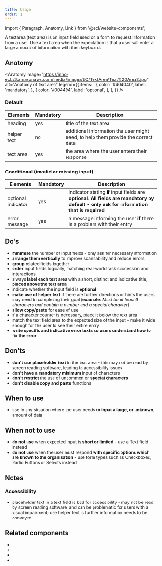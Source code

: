 ```yaml
---
title: Usage
order: 1
---
```


import { Paragraph, Anatomy, Link } from '@ecl/website-components';

<Paragraph size="lead">
  A textarea (text area) is an input field used on a form to request information
  from a user. Use a text area when the expectation is that a user will enter a
  large amount of information with their keyboard.
</Paragraph>

## Anatomy

<Anatomy
image="https://inno-ecl.s3.amazonaws.com/media/images/EC/TextArea/Text%20Area2.jpg"
alt="Anatomy of text area"
legend={{
    items: [
      {
        color: '#404040',
        label: 'mandatory',
      },
      {
        color: '#004494',
        label: 'optional',
      },
    ],
  }}
/>

### Default

| Elements    | Mandatory | Description                                                                       |
| ----------- | --------- | --------------------------------------------------------------------------------- |
| heading     | yes       | title of the text area                                                            |
| helper text | no        | additional information the user might need, to help them provide the correct data |
| text area   | yes       | the area where the user enters their response                                     |

### Conditional (invalid or missing input)

| Elements           | Mandatory | Description                                                                                                                                 |
| ------------------ | --------- | ------------------------------------------------------------------------------------------------------------------------------------------- |
| optional indicator | yes       | indicator stating **if** input fields are **optional**. **All fields are mandatory by default - only ask for information that is required** |
| error message      | yes       | a message informing the user **if** there is a problem with their entry                                                                     |

## Do's

- **minimise** the number of input fields - only ask for necessary information
- **arrange them vertically** to improve scannability and reduce errors
- **group** related fields together
- **order** input fields logically, matching real-world task succession and interactions
- always **label each text area** with a short, distinct and indicative title, **placed above the text area**
- indicate whether the input field is **optional**
- **make use of helper text** if there are further directions or hints the users may need in completing their goal (**example**: _Must be at least 6 characters and contain a number and a special character_)
- **allow copy/paste** for ease of use
- if a character counter is necessary, place it below the text area
- match the text field area to the expected size of the input - make it wide enough for the user to see their entire entry
- **write specific and indicative error texts so users understand how to fix the error**

## Don'ts

- **don't use placeholder text** in the text area - this may not be read by screen reading software, leading to accessibility issues
- **don't have a mandatory minimum** input of characters
- **don't restrict** the use of uncommon or **special characters**
- **don't disable copy and paste** functions

## When to use

- use in any situation where the user needs **to input a large, or unknown**, amount of data

## When not to use

- **do not use** when expected input is **short or limited** - use a <Link to="/ec/components/forms/text-field/usage/">Text field</Link> instead
- **do not use** when the user must respond **with specific options which are known to the organisation** - use form types such as Checkboxes, <Link to="/ec/components/forms/radio/usage/">Radio Buttons</Link> or <Link to="/ec/components/forms/select/usage/">Selects</Link> instead

## Notes

### Accessibility

- placeholder text in a text field is bad for accessibility - may not be read by screen reading software, and can be problematic for users with a visual impairment; use helper text is further information needs to be conveyed

## Related components

- <Link to="/ec/components/forms/checkbox/usage/" label="Checkbox" standalone />
- <Link
    to="/ec/components/forms/radio/usage/"
    label="Radio button"
    standalone
  />
- <Link to="/ec/components/forms/select/usage/" label="Select" standalone />
- <Link
    to="/ec/components/forms/text-field/usage/"
    label="Text field"
    standalone
  />
